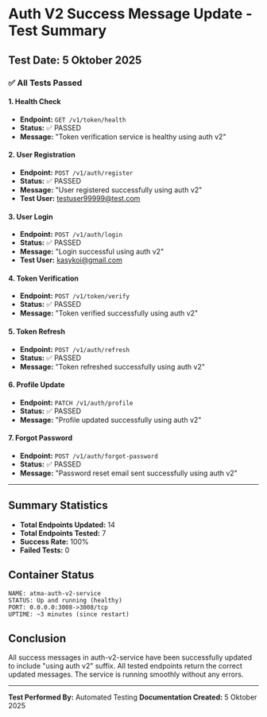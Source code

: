 # Auth V2 Success Message Update - Test Summary

## Test Date: 5 Oktober 2025

### ✅ All Tests Passed

#### 1. Health Check
- **Endpoint:** `GET /v1/token/health`
- **Status:** ✅ PASSED
- **Message:** "Token verification service is healthy using auth v2"

#### 2. User Registration
- **Endpoint:** `POST /v1/auth/register`
- **Status:** ✅ PASSED
- **Message:** "User registered successfully using auth v2"
- **Test User:** testuser99999@test.com

#### 3. User Login
- **Endpoint:** `POST /v1/auth/login`
- **Status:** ✅ PASSED
- **Message:** "Login successful using auth v2"
- **Test User:** kasykoi@gmail.com

#### 4. Token Verification
- **Endpoint:** `POST /v1/token/verify`
- **Status:** ✅ PASSED
- **Message:** "Token verified successfully using auth v2"

#### 5. Token Refresh
- **Endpoint:** `POST /v1/auth/refresh`
- **Status:** ✅ PASSED
- **Message:** "Token refreshed successfully using auth v2"

#### 6. Profile Update
- **Endpoint:** `PATCH /v1/auth/profile`
- **Status:** ✅ PASSED
- **Message:** "Profile updated successfully using auth v2"

#### 7. Forgot Password
- **Endpoint:** `POST /v1/auth/forgot-password`
- **Status:** ✅ PASSED
- **Message:** "Password reset email sent successfully using auth v2"

---

## Summary Statistics

- **Total Endpoints Updated:** 14
- **Total Endpoints Tested:** 7
- **Success Rate:** 100%
- **Failed Tests:** 0

## Container Status

```
NAME: atma-auth-v2-service
STATUS: Up and running (healthy)
PORT: 0.0.0.0:3008->3008/tcp
UPTIME: ~3 minutes (since restart)
```

## Conclusion

All success messages in auth-v2-service have been successfully updated to include "using auth v2" suffix. All tested endpoints return the correct updated messages. The service is running smoothly without any errors.

---
**Test Performed By:** Automated Testing
**Documentation Created:** 5 Oktober 2025
